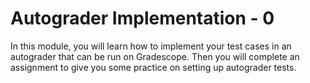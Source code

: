 # Autograder Implementation - 0

<link rel="stylesheet" href="https://instructure-uploads.s3.us-east-1.amazonaws.com/account_12150000000000001/attachments/6025727/mobile%20app.css"><p>In this module, you will learn how to implement your test cases in an autograder that can be run on Gradescope. Then you will complete an assignment to give you some practice on setting up autograder tests.</p>